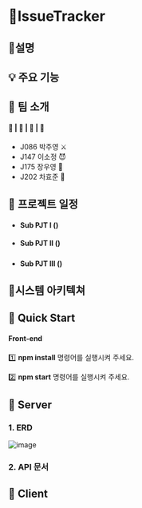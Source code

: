 # 📄IssueTracker



## 🤔설명   

#### 



## 💡 주요 기능   

#### 




## 🤝 팀 소개   

#### 👦 | 👩 | 👨 | 👲

- J086 박주영 ⚔️
- J147 이소정 😈
- J175 장우영 🌌
- J202 차효준 🐶



## 📆 프로젝트 일정   

- #### Sub PJT I    ()

  

- #### Sub PJT II   ()

  ##### 

- #### Sub PJT III  ()

  



## 📝시스템 아키텍쳐





## 🏃 Quick Start

#### Front-end

:one:  **npm install** 명령어를 실행시켜 주세요.

:two:  **npm start** 명령어를 실행시켜 주세요.





## 🔴 Server

### 1. ERD

![image](https://user-images.githubusercontent.com/49264892/97277088-66393000-187b-11eb-8aac-e9d225994130.png)

### 2. API 문서



## 🔵 Client